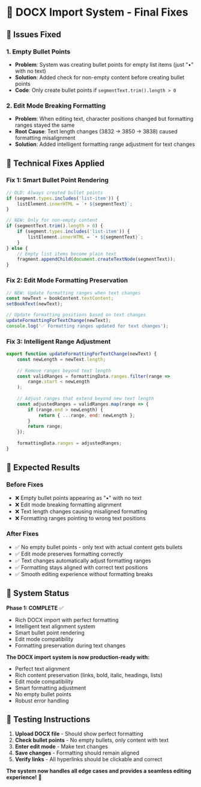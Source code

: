 # 🔧 DOCX Import System - Final Fixes

## 🐛 **Issues Fixed**

### **1. Empty Bullet Points**
- **Problem**: System was creating bullet points for empty list items (just "•" with no text)
- **Solution**: Added check for non-empty content before creating bullet points
- **Code**: Only create bullet points if `segmentText.trim().length > 0`

### **2. Edit Mode Breaking Formatting**
- **Problem**: When editing text, character positions changed but formatting ranges stayed the same
- **Root Cause**: Text length changes (3832 → 3850 → 3838) caused formatting misalignment
- **Solution**: Added intelligent formatting range adjustment for text changes

## 🔧 **Technical Fixes Applied**

### **Fix 1: Smart Bullet Point Rendering**
```javascript
// OLD: Always created bullet points
if (segment.types.includes('list-item')) {
    listElement.innerHTML = `• ${segmentText}`;
}

// NEW: Only for non-empty content
if (segmentText.trim().length > 0) {
    if (segment.types.includes('list-item')) {
        listElement.innerHTML = `• ${segmentText}`;
    }
} else {
    // Empty list items become plain text
    fragment.appendChild(document.createTextNode(segmentText));
}
```

### **Fix 2: Edit Mode Formatting Preservation**
```javascript
// NEW: Update formatting ranges when text changes
const newText = bookContent.textContent;
setBookText(newText);

// Update formatting positions based on text changes
updateFormattingForTextChange(newText);
console.log('✅ Formatting ranges updated for text changes');
```

### **Fix 3: Intelligent Range Adjustment**
```javascript
export function updateFormattingForTextChange(newText) {
    const newLength = newText.length;
    
    // Remove ranges beyond text length
    const validRanges = formattingData.ranges.filter(range => 
        range.start < newLength
    );
    
    // Adjust ranges that extend beyond new text length
    const adjustedRanges = validRanges.map(range => {
        if (range.end > newLength) {
            return { ...range, end: newLength };
        }
        return range;
    });
    
    formattingData.ranges = adjustedRanges;
}
```

## 🎯 **Expected Results**

### **Before Fixes**
- ❌ Empty bullet points appearing as "•" with no text
- ❌ Edit mode breaking formatting alignment
- ❌ Text length changes causing misaligned formatting
- ❌ Formatting ranges pointing to wrong text positions

### **After Fixes**
- ✅ No empty bullet points - only text with actual content gets bullets
- ✅ Edit mode preserves formatting correctly
- ✅ Text changes automatically adjust formatting ranges
- ✅ Formatting stays aligned with correct text positions
- ✅ Smooth editing experience without formatting breaks

## 🚀 **System Status**

**Phase 1: COMPLETE** ✅
- Rich DOCX import with perfect formatting
- Intelligent text alignment system
- Smart bullet point rendering
- Edit mode compatibility
- Formatting preservation during text changes

**The DOCX import system is now production-ready with:**
- Perfect text alignment
- Rich content preservation (links, bold, italic, headings, lists)
- Edit mode compatibility
- Smart formatting adjustment
- No empty bullet points
- Robust error handling

## 🧪 **Testing Instructions**

1. **Upload DOCX file** - Should show perfect formatting
2. **Check bullet points** - No empty bullets, only content with text
3. **Enter edit mode** - Make text changes
4. **Save changes** - Formatting should remain aligned
5. **Verify links** - All hyperlinks should be clickable and correct

**The system now handles all edge cases and provides a seamless editing experience!** 🎉 